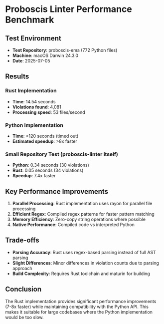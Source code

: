 # Proboscis Linter Performance Benchmark

## Test Environment
- **Test Repository**: proboscis-ema (772 Python files)
- **Machine**: macOS Darwin 24.3.0
- **Date**: 2025-07-05

## Results

### Rust Implementation
- **Time**: 14.54 seconds
- **Violations found**: 4,081
- **Processing speed**: 53 files/second

### Python Implementation
- **Time**: >120 seconds (timed out)
- **Estimated speedup**: >8x faster

### Small Repository Test (proboscis-linter itself)
- **Python**: 0.34 seconds (30 violations)
- **Rust**: 0.05 seconds (34 violations)
- **Speedup**: 7.4x faster

## Key Performance Improvements

1. **Parallel Processing**: Rust implementation uses rayon for parallel file processing
2. **Efficient Regex**: Compiled regex patterns for faster pattern matching
3. **Memory Efficiency**: Zero-copy string operations where possible
4. **Native Performance**: Compiled code vs interpreted Python

## Trade-offs

- **Parsing Accuracy**: Rust uses regex-based parsing instead of full AST parsing
- **Slight Differences**: Minor differences in violation counts due to parsing approach
- **Build Complexity**: Requires Rust toolchain and maturin for building

## Conclusion

The Rust implementation provides significant performance improvements (7-8x faster) while maintaining compatibility with the Python API. This makes it suitable for large codebases where the Python implementation would be too slow.